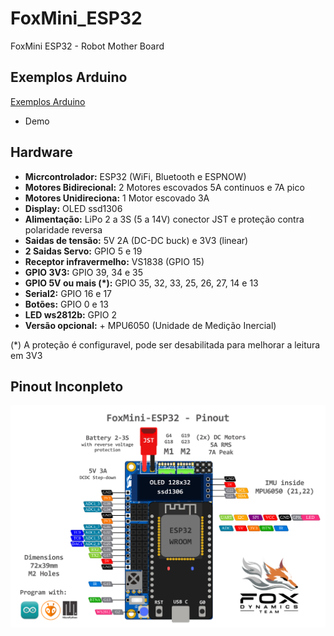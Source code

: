 # FoxMini_ESP32
FoxMini ESP32 - Robot Mother Board

## Exemplos Arduino
[Exemplos Arduino](./examples)
- Demo

## Hardware
- **Micrcontrolador:** ESP32 (WiFi, Bluetooth e ESPNOW)
- **Motores Bidirecional:** 2 Motores escovados 5A continuos e 7A pico
- **Motores Unidireciona:** 1 Motor escovado 3A
- **Display:** OLED ssd1306
- **Alimentação:** LiPo 2 a 3S (5 a 14V) conector JST e proteção contra polaridade reversa
- **Saidas de tensão:** 5V 2A (DC-DC buck) e 3V3 (linear)
- **2 Saidas Servo:** GPIO 5 e 19
- **Receptor infravermelho:** VS1838 (GPIO 15)
- **GPIO 3V3:** GPIO 39, 34 e 35
- **GPIO 5V ou mais (\*):** GPIO 35, 32, 33, 25, 26, 27, 14 e 13
- **Serial2:** GPIO 16 e 17
- **Botões:** GPIO 0 e 13
- **LED ws2812b:** GPIO 2
- **Versão opcional:** + MPU6050 (Unidade de Medição Inercial)

(*) A proteção é configuravel, pode ser desabilitada para melhorar a leitura em 3V3

## Pinout Inconpleto
![Texto alternativo](foxmini_esp32_pinout.png)